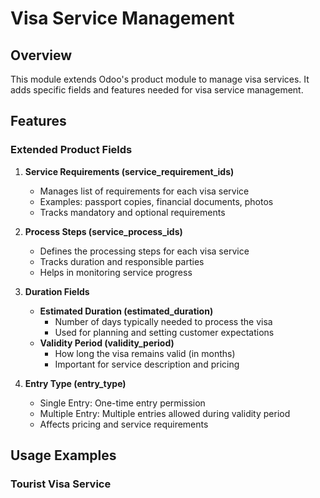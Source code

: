 # Visa Service Management

## Overview
This module extends Odoo's product module to manage visa services. It adds specific fields and features needed for visa service management.

## Features
### Extended Product Fields
1. **Service Requirements (service_requirement_ids)**
   - Manages list of requirements for each visa service
   - Examples: passport copies, financial documents, photos
   - Tracks mandatory and optional requirements

2. **Process Steps (service_process_ids)**
   - Defines the processing steps for each visa service
   - Tracks duration and responsible parties
   - Helps in monitoring service progress

3. **Duration Fields**
   - **Estimated Duration (estimated_duration)**
     - Number of days typically needed to process the visa
     - Used for planning and setting customer expectations
   - **Validity Period (validity_period)**
     - How long the visa remains valid (in months)
     - Important for service description and pricing

4. **Entry Type (entry_type)**
   - Single Entry: One-time entry permission
   - Multiple Entry: Multiple entries allowed during validity period
   - Affects pricing and service requirements

## Usage Examples
### Tourist Visa Service